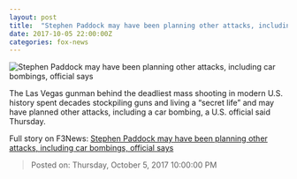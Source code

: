 ```yaml
---
layout: post
title:  "Stephen Paddock may have been planning other attacks, including car bombings, official says"
date: 2017-10-05 22:00:00Z
categories: fox-news
---
```


![Stephen Paddock may have been planning other attacks, including car bombings, official says](http://a57.foxnews.com/images.foxnews.com/content/fox-news/us/2017/10/05/las-vegas-sheriff-mass-killer-likely-had-some-help-at-some-point/_jcr_content/article-text/article-par-4/inline_spotlight_ima/image.img.jpg/612/344/1507201994385.jpg?ve=1&tl=1)

The Las Vegas gunman behind the deadliest mass shooting in modern U.S. history spent decades stockpiling guns and living a “secret life” and may have planned other attacks, including a car bombing, a U.S. official said Thursday.


Full story on F3News: [Stephen Paddock may have been planning other attacks, including car bombings, official says](http://www.f3nws.com/n/A2cJyC)

> Posted on: Thursday, October 5, 2017 10:00:00 PM

